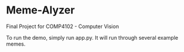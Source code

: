 # Meme-Alyzer
Final Project for COMP4102 - Computer Vision

To run the demo, simply run app.py. It will run through several example memes.
